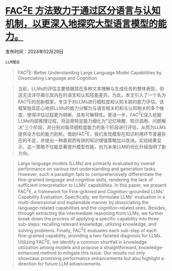 # [FAC$^2$E 方法致力于通过区分语言与认知机制，以更深入地探究大型语言模型的能力。](https://arxiv.org/abs/2403.00126)

发布时间：2024年02月29日

`LLM理论`

> FAC$^2$E: Better Understanding Large Language Model Capabilities by Dissociating Language and Cognition

> 当前，LLMs的评估主要依据其在多种文本理解与生成任务的整体表现，但这无法详尽揭示其内在的语言和认知技能差异。为此，本文引入了一个名为FAC$^2$E的创新框架，专注于对LLMs进行细粒度和认知关联的能力评估。该框架独具匠心地将LLMs的能力分解为与语言相关的和与认知相关的多个维度，使得评估过程更为明晰、具有可解释性。更进一步，FAC$^2$E深入挖掘LLMs内部推理过程，将运用特定能力细化为“记忆唤醒、知识调用、问题解决”三个阶段，并分别对每项细粒度能力的各个阶段进行评估，从而为LLMs提供全方位的能力剖析。借助FAC$^2$E，我们发现模型在知识利用环节普遍存在的不足，并提出一种直观而有效的知识增强策略加以改进。实验结果显示，这一策略不仅能显著提升模型性能，也为未来LLM的优化升级指明了新方向。

> Large language models (LLMs) are primarily evaluated by overall performance on various text understanding and generation tasks. However, such a paradigm fails to comprehensively differentiate the fine-grained language and cognitive skills, rendering the lack of sufficient interpretation to LLMs' capabilities. In this paper, we present FAC$^2$E, a framework for Fine-grAined and Cognition-grounded LLMs' Capability Evaluation. Specifically, we formulate LLMs' evaluation in a multi-dimensional and explainable manner by dissociating the language-related capabilities and the cognition-related ones. Besides, through extracting the intermediate reasoning from LLMs, we further break down the process of applying a specific capability into three sub-steps: recalling relevant knowledge, utilizing knowledge, and solving problems. Finally, FAC$^2$E evaluates each sub-step of each fine-grained capability, providing a two-faceted diagnosis for LLMs. Utilizing FAC$^2$E, we identify a common shortfall in knowledge utilization among models and propose a straightforward, knowledge-enhanced method to mitigate this issue. Our results not only showcase promising performance enhancements but also highlight a direction for future LLM advancements.
